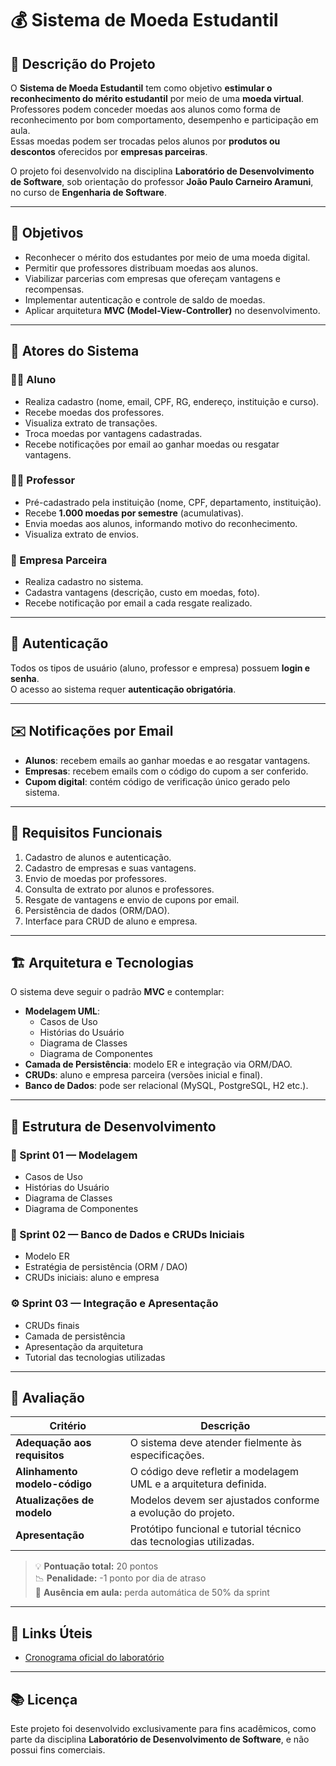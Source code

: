 
# 💰 Sistema de Moeda Estudantil 

## 📘 Descrição do Projeto

O **Sistema de Moeda Estudantil** tem como objetivo **estimular o reconhecimento do mérito estudantil** por meio de uma **moeda virtual**.  
Professores podem conceder moedas aos alunos como forma de reconhecimento por bom comportamento, desempenho e participação em aula.  
Essas moedas podem ser trocadas pelos alunos por **produtos ou descontos** oferecidos por **empresas parceiras**.

O projeto foi desenvolvido na disciplina **Laboratório de Desenvolvimento de Software**, sob orientação do professor **João Paulo Carneiro Aramuni**, no curso de **Engenharia de Software**.

---

## 🎯 Objetivos

- Reconhecer o mérito dos estudantes por meio de uma moeda digital.  
- Permitir que professores distribuam moedas aos alunos.  
- Viabilizar parcerias com empresas que ofereçam vantagens e recompensas.  
- Implementar autenticação e controle de saldo de moedas.  
- Aplicar arquitetura **MVC (Model-View-Controller)** no desenvolvimento.

---

## 👥 Atores do Sistema

### 🧑‍🎓 Aluno
- Realiza cadastro (nome, email, CPF, RG, endereço, instituição e curso).  
- Recebe moedas dos professores.  
- Visualiza extrato de transações.  
- Troca moedas por vantagens cadastradas.  
- Recebe notificações por email ao ganhar moedas ou resgatar vantagens.

### 👨‍🏫 Professor
- Pré-cadastrado pela instituição (nome, CPF, departamento, instituição).  
- Recebe **1.000 moedas por semestre** (acumulativas).  
- Envia moedas aos alunos, informando motivo do reconhecimento.  
- Visualiza extrato de envios.  

### 🏢 Empresa Parceira
- Realiza cadastro no sistema.  
- Cadastra vantagens (descrição, custo em moedas, foto).  
- Recebe notificação por email a cada resgate realizado.

---

## 🔐 Autenticação

Todos os tipos de usuário (aluno, professor e empresa) possuem **login e senha**.  
O acesso ao sistema requer **autenticação obrigatória**.

---

## ✉️ Notificações por Email

- **Alunos**: recebem emails ao ganhar moedas e ao resgatar vantagens.  
- **Empresas**: recebem emails com o código do cupom a ser conferido.  
- **Cupom digital**: contém código de verificação único gerado pelo sistema.

---

## 🧩 Requisitos Funcionais

1. Cadastro de alunos e autenticação.  
2. Cadastro de empresas e suas vantagens.  
3. Envio de moedas por professores.  
4. Consulta de extrato por alunos e professores.  
5. Resgate de vantagens e envio de cupons por email.  
6. Persistência de dados (ORM/DAO).  
7. Interface para CRUD de aluno e empresa.

---

## 🏗️ Arquitetura e Tecnologias

O sistema deve seguir o padrão **MVC** e contemplar:  
- **Modelagem UML**:  
  - Casos de Uso  
  - Histórias do Usuário  
  - Diagrama de Classes  
  - Diagrama de Componentes  
- **Camada de Persistência**: modelo ER e integração via ORM/DAO.  
- **CRUDs**: aluno e empresa parceira (versões inicial e final).  
- **Banco de Dados**: pode ser relacional (MySQL, PostgreSQL, H2 etc.).

---

## 🧱 Estrutura de Desenvolvimento

### 🧩 Sprint 01 — Modelagem
- Casos de Uso  
- Histórias do Usuário  
- Diagrama de Classes  
- Diagrama de Componentes  

### 💾 Sprint 02 — Banco de Dados e CRUDs Iniciais
- Modelo ER  
- Estratégia de persistência (ORM / DAO)  
- CRUDs iniciais: aluno e empresa  

### ⚙️ Sprint 03 — Integração e Apresentação
- CRUDs finais  
- Camada de persistência  
- Apresentação da arquitetura  
- Tutorial das tecnologias utilizadas  

---

## 🧮 Avaliação

| Critério | Descrição |
|-----------|------------|
| **Adequação aos requisitos** | O sistema deve atender fielmente às especificações. |
| **Alinhamento modelo-código** | O código deve refletir a modelagem UML e a arquitetura definida. |
| **Atualizações de modelo** | Modelos devem ser ajustados conforme a evolução do projeto. |
| **Apresentação** | Protótipo funcional e tutorial técnico das tecnologias utilizadas. |

> 💡 **Pontuação total:** 20 pontos  
> 📉 **Penalidade:** -1 ponto por dia de atraso  
> 🚫 **Ausência em aula:** perda automática de 50% da sprint  

---

## 🔗 Links Úteis

- [Cronograma oficial do laboratório](https://github.com/joaopauloaramuni/laboratorio-de-desenvolvimento-de-software/tree/main/CRONOGRAMA)

---

## 📚 Licença

Este projeto foi desenvolvido exclusivamente para fins acadêmicos, como parte da disciplina **Laboratório de Desenvolvimento de Software**, e não possui fins comerciais.
